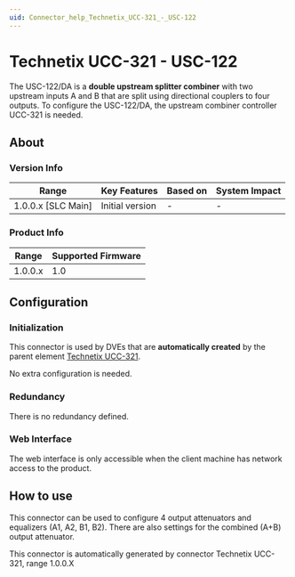 ```yaml
---
uid: Connector_help_Technetix_UCC-321_-_USC-122
---
```


# Technetix UCC-321 - USC-122

The USC-122/DA is a **double upstream splitter combiner** with two upstream inputs A and B that are split using directional couplers to four outputs. To configure the USC-122/DA, the upstream combiner controller UCC-321 is needed.

## About

### Version Info

| **Range**            | **Key Features** | **Based on** | **System Impact** |
|----------------------|------------------|--------------|-------------------|
| 1.0.0.x \[SLC Main\] | Initial version  | \-           | \-                |

### Product Info

| **Range** | **Supported Firmware** |
|-----------|------------------------|
| 1.0.0.x   | 1.0                    |

## Configuration

### Initialization

This connector is used by DVEs that are **automatically created** by the parent element [Technetix UCC-321](xref:Connector_help_Technetix_UCC-321).

No extra configuration is needed.

### Redundancy

There is no redundancy defined.

### Web Interface

The web interface is only accessible when the client machine has network access to the product.

## How to use

This connector can be used to configure 4 output attenuators and equalizers (A1, A2, B1, B2). There are also settings for the combined (A+B) output attenuator.

This connector is automatically generated by connector Technetix UCC-321, range 1.0.0.X
